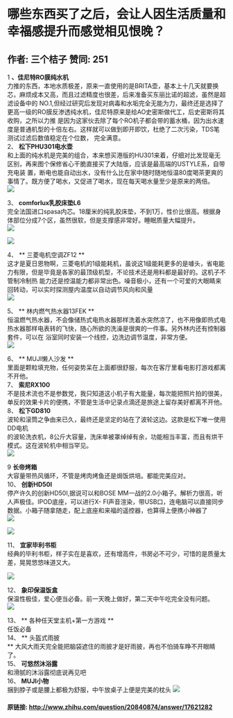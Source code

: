# 哪些东西买了之后，会让人因生活质量和幸福感提升而感觉相见恨晚？
## 作者: 三个桔子  赞同: 251
1 **、佳尼特RO膜纯水机**  
力推的东西，本地水质极差，原来一直使用的是BRITA壶，基本上十几天就要换芯，麻烦成本又高，而且过滤精度也很差，后来准备买东丽比诺的超滤，虽然是超滤设备中的
NO.1,但经过研究后发现对病毒和水垢完全无能为力，最终还是选择了更高一级的RO膜反渗透纯水机，佳尼特原来是给AO史密斯做代工，后史密斯将其收购，之所以力推
是因为这家伙去除了每个RO机子都会带的蓄水桶，因为出水速度是普通机型的十倍左右。这样就可以做到即开即饮，杜绝了二次污染，TDS笔测试过滤后数值稳定在个位数，
完全满意。  
2、 **松下PHU301电水壶**  
和上面的纯水机是完美的组合，本来想买港版的HU301来着，仔细对比发现毫无区别，再来图个保修省心干脆直接买了大陆版，应该是最高端的USTYLE系，自带充电装
置，断电也能自动出水，没有什么比在家中随时随地恒温80度喝茶更爽的事情了。既方便了喝水，又促进了喝水，现在每天喝水量至少是原来的两倍。  
![](http://pic4.zhimg.com/c9c3e2446898301b3cf8642c8ccbf6e2_b.jpg)

  
3、 **comforlux乳胶床垫L6**  
完全法国进口spasa内芯。18厘米的纯乳胶床垫，不到1万，性价比很高。根据身体部位分成7个区，虽然很软，但是支撑感非常好。睡眠质量大幅提升。  
![](http://pic2.zhimg.com/e501b807a348cf849e0b704d00cf8838_b.jpg)

  
![](http://pic3.zhimg.com/21f1aebd7f6cbad120e7735c7cf643af_b.jpg)

 4、 **
三菱电机空调ZF12 **  
这才是夏日恩物啊，三菱电机的1级能耗机，虽说这1级能耗更多的是噱头，省电能力有限，但是毕竟是各家的最顶级机型，不论技术还是用料都是最好的。这机子不管制冷制热
能力还是控温能力都非常出色。噪音极小，还有一个可爱的大眼睛来回转动，可以实时探测屋内温度以自动调节风向和风量  
![](http://pic2.zhimg.com/ea0456611a00bbde0b2b895cabcf381b_b.jpg)

 5、 **
林内燃气热水器13FEK **  
恒温燃气热水器，不会像储热式电热水器那样洗着水突然凉了，也不用像即热式电热水器那样电表转的飞快，随心所欲的洗澡是很爽的一件事。另外林内还有控制器套件，可以在
浴室同时安装一个线控，边洗边调节温度，非常方便。  
![](http://pic2.zhimg.com/bc1b5b4605caa7e5a1018750e3a59f59_b.jpg)

 6、 **
MUJI懒人沙发 **  
里面是颗粒填充物，任何姿势呆在上面都很舒服，每次在客厅里看电影打游戏都离不开他。  
7、 **索尼RX100**  
不是技术流也不是参数党，我只知道这小机子有大能量，每次能把照片拍的很美，单反的效果卡片的便携，不管是生活中记录点滴还是旅途上留存美好都离不开他。  
8、 **松下GD810**  
波轮和滚筒之争由来已久，最终还是坚定的站在了波轮这边。这款是松下唯一使用DD电机  
的波轮洗衣机，8公斤大容量，洗床单被罩绰绰有余，功能相当丰富，而且有烘干模式。这在波轮机中相当罕见。  
![](http://pic4.zhimg.com/bcd566453d9843d72fc2337ba5340b7d_b.jpg)

  
9 **长帝烤箱**  
大容量带热风循环，不管是烤肉烤鱼还是焗饭烘培。都能完美应对。  
10、 **创新HD50I**  
停产许久的创新HD50I,据说可以和BOSE MM一战的2.0小箱子。解析力很高，听人声极佳。IPOD底座，可以进行X-
FI声音渲染，带USB口，连电脑可以直接同步数据。小箱子随拿随走，配上底座和来福的遥控器，也算得上便携小神器了  
![](http://pic2.zhimg.com/4c482dd2aa1f7c99c6ab46281695edbc_b.jpg)

  
![](http://pic4.zhimg.com/8574aec8118771cb9d31591762fe3f5c_b.jpg)

  
11、 **宜家毕利书柜**  
经典的毕利书柜，样子实在是喜欢，还有增高件，书房必不可少，可惜的是质量太差，晃晃悠悠味道又大。  
  
![](http://pic2.zhimg.com/37489f1637f035e6b331097fcd5b7b23_b.jpg)

  
12、 **象印保温饭盒**  
保温性极佳，爱心便当必备。前一天晚上做好，第二天中午吃完全没有问题。  
![](http://pic1.zhimg.com/49514b02d4f69bb8c4676ab5cca9342d_b.jpg)

 13、 **
各种任天堂主机+第一方游戏 **  
任饭必备  
14、 ** 头盔式雨披  
** 大风大雨天完全能把脑袋遮住的雨披才是好雨披，再也不怕骑车睁不开眼睛了。   
15、 **可悠然沐浴露**  
和滑腻的沐浴露彻底说再见吧  
16、 **MUJI小物**  
捆到脖子或是腰上都极为舒服，中午放桌子上便是完美的枕头
![](http://pic2.zhimg.com/d95f6d480aa7392ad1e985f7eb9caef9_b.jpg)



#### 原链接: http://www.zhihu.com/question/20840874/answer/17621282